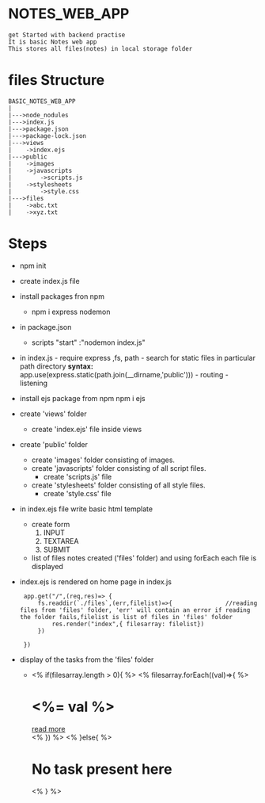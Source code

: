 # NOTES_WEB_APP 
    get Started with backend practise
    It is basic Notes web app 
    This stores all files(notes) in local storage folder

# files Structure
    BASIC_NOTES_WEB_APP
    |
    |--->node_nodules
    |--->index.js
    |--->package.json
    |--->package-lock.json
    |--->views
    |    ->index.ejs
    |--->public
    |    ->images
    |    ->javascripts
    |        ->scripts.js
    |    ->stylesheets
    |        ->style.css
    |--->files
    |    ->abc.txt
    |    ->xyz.txt

    
# Steps
-  npm init
-  create index.js file
-  install packages fron npm  
    - npm i express nodemon 
-  in package.json
    - scripts
        "start" :"nodemon index.js"
-    in index.js
    - require express ,fs, path
    - search for static files in particular path directory
        **syntax:**
            app.use(express.static(path.join(__dirname,'public')))
    - routing
    - listening
-  install ejs package from npm
    npm i ejs
-  create 'views' folder
    - create 'index.ejs' file inside views
-  create 'public' folder
    - create 'images' folder consisting of images. 
    - create 'javascripts' folder consisting of all script files.
        - create 'scripts.js' file
    - create 'stylesheets' folder consisting of all style files.
        - create 'style.css' file
-  in index.ejs file write basic html template
    - create form  
        1. INPUT
        2. TEXTAREA
        3. SUBMIT   
    - list of files notes created ('files' folder) and using forEach each file is displayed

-  index.ejs is rendered on home page in index.js

        app.get("/",(req,res)=> {
            fs.readdir(`./files`,(err,filelist)=>{               //reading files from 'files' folder, 'err' will contain an error if reading the folder fails,filelist is list of files in 'files' folder
                res.render("index",{ filesarray: filelist})
            })
            
        })
-  display of the tasks from the 'files' folder
    - <div class="tasks p-8 flex gap-2 flex-wrap"> 
        <% if(filesarray.length > 0){ %>    <!--filesarray is array passed from index.js files-->
            <% filesarray.forEach((val)=>{ %>
                <div class="task1 min-w-90 rounded-md p-5 bg-zinc-600">
                    <h1 class=" text-3xl tracking-tighter "><%= val %></h1>
                    <a href="/files/<%= val%>" class="text-blue-800 inline-block mt-3 ">read more</a>
                </div>
            <% }) %>
        <% }else{ %>
                <h1 class=" text-3xl tracking-tighter ">No task present here</h1>
        <% } %>
      </div>
            

    




